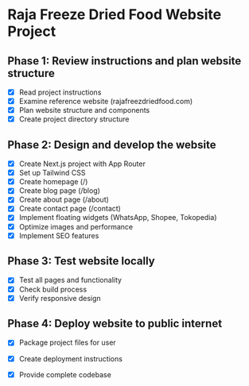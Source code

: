 # Raja Freeze Dried Food Website Project

## Phase 1: Review instructions and plan website structure
- [x] Read project instructions
- [x] Examine reference website (rajafreezdriedfood.com)
- [x] Plan website structure and components
- [x] Create project directory structure

## Phase 2: Design and develop the website
- [x] Create Next.js project with App Router
- [x] Set up Tailwind CSS
- [x] Create homepage (/)
- [x] Create blog page (/blog)
- [x] Create about page (/about)
- [x] Create contact page (/contact)
- [x] Implement floating widgets (WhatsApp, Shopee, Tokopedia)
- [x] Optimize images and performance
- [x] Implement SEO features

## Phase 3: Test website locally
- [x] Test all pages and functionality
- [x] Check build process
- [x] Verify responsive design

## Phase 4: Deploy website to public internet
- [x] Package project files for user
- [x] Create deployment instructions
- [x] Provide complete codebase

